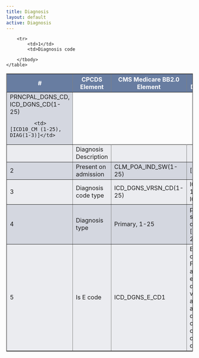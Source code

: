 ```yaml
---
title: Diagnosis
layout: default
active: Diagnosis
---
```


<style>
th {
  background-color:rgb(104,125,161) ;
  color: white;
}
tr:nth-child(even) {background-color:rgb(235,236,240);}	
tr:nth-child(odd) {background-color:rgb(212,215,224);}
</style>
<table border="1">
		<thead>
		<tr>
			<th> # </th>
			<th> CPCDS Element </th>
			<th> CMS Medicare BB2.0 Element </th>
			<th>Notes [HCCI Data Element]</th>
		</tr>
	</thead>
	        <tbody>

        <tr>
			<td>1</td>
			<td>Diagnosis code
</td>
			<td>PRNCPAL_DGNS_CD, ICD_DGNS_CD(1-25)

			<td>[ICD10_CM (1-25), DIAG(1-3)]</td>
</td>
		</tr>
		<tr>
			<td></td>
			<td>Diagnosis Description</td>
			<td></td>
			<td></td>
		</tr>
		<tr>
			<td>2</td>
			<td>Present on admission
</td>
			<td>CLM_POA_IND_SW(1-25)</td>
			<td>[POA (1-12)]</td>
		</tr>
		<tr>
			<td>3</td>
			<td>Diagnosis code type
</td>
			<td>ICD_DGNS_VRSN_CD(1-25)</td>
			<td>ICD 9 or ICD 10 [DIAG1, ICD10_CM1]</td>
		</tr>
		<tr>
			<td>4</td>
			<td>Diagnosis type</td>
			<td>Primary, 1-25</td>
			<td>primary, secondary, discharge, etc. [ICD10_CM(1-25)]</td>
		</tr>
		<tr>
			<td>5</td>
			<td>Is E code</td>
			<td>ICD_DGNS_E_CD1</td>
			<td>External cause of injury code. For hospital and emergency department visits, E-codes are used in addition to the diagnostic codes. They can be used as other diagnosis.</td>
		</tr>
	
		
		</tbody>
	</table>
